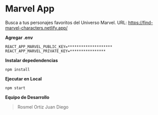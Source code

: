 # Marvel App

Busca a tus personajes favoritos del Universo Marvel.
URL: https://find-marvel-characters.netlify.app/

**Agregar .env**

```
REACT_APP_MARVEL_PUBLIC_KEY=********************
REACT_APP_MARVEL_PRIVATE_KEY=****************
```

**Instalar depedendencias**

```
npm install
```

**Ejecutar en Local**

```
npm start
```

**Equipo de Desarrollo**

> Rosmel Ortiz
> Juan Diego
